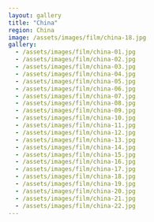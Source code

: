 ```yaml
---
layout: gallery
title: "China"
region: China  
image: /assets/images/film/china-18.jpg
gallery:
  - /assets/images/film/china-01.jpg
  - /assets/images/film/china-02.jpg
  - /assets/images/film/china-03.jpg
  - /assets/images/film/china-04.jpg
  - /assets/images/film/china-05.jpg
  - /assets/images/film/china-06.jpg
  - /assets/images/film/china-07.jpg
  - /assets/images/film/china-08.jpg
  - /assets/images/film/china-09.jpg
  - /assets/images/film/china-10.jpg
  - /assets/images/film/china-11.jpg
  - /assets/images/film/china-12.jpg
  - /assets/images/film/china-13.jpg
  - /assets/images/film/china-14.jpg
  - /assets/images/film/china-15.jpg
  - /assets/images/film/china-16.jpg
  - /assets/images/film/china-17.jpg
  - /assets/images/film/china-18.jpg
  - /assets/images/film/china-19.jpg
  - /assets/images/film/china-20.jpg
  - /assets/images/film/china-21.jpg
  - /assets/images/film/china-22.jpg
---
```

